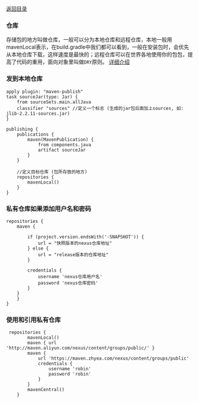 [返回目录](../README.md)

### 仓库
存储包的地方叫做仓库，一般可以分为本地仓库和远程仓库，本地一般用mavenLocal表示，在build.gradle中我们都可以看到，一般在安装包时，会优先从本地仓库下载，这样速度是最快的；远程仓库可以在世界各地使用你的包包，提高了代码的重用，面向对象里叫做`DRY`原则。
[详细介绍](https://www.cnblogs.com/lori/p/10242486.html)
### 发到本地仓库
```
apply plugin: "maven-publish"
task sourceJar(type: Jar) {
    from sourceSets.main.allJava
    classifier "sources" //定义一个标志 (生成的jar包后面加上sources, 如: jlib-2.2.11-sources.jar)
}

publishing {
    publications {
        maven(MavenPublication) {
            from components.java
            artifact sourceJar
        }
    }

    //定义目标仓库 (包所存放的地方)
    repositories {
        mavenLocal()
    }
}

```
### 私有仓库如果添加用户名和密码
```
repositories {
    maven {

        if (project.version.endsWith('-SNAPSHOT')) {
            url = "快照版本的nexus仓库地址"
        } else {
            url = "release版本的仓库地址"
        }

        credentials {
            username 'nexus仓库用户名'
            password 'nexus仓库密码'
        }
    }
    }
}
```
### 使用和引用私有仓库
```
 repositories {
        mavenLocal()
        maven { url 'http://maven.aliyun.com/nexus/content/groups/public/' }
        maven {
            url 'https://maven.zhyea.com/nexus/content/groups/public'
            credentials {
                username 'robin'
                password 'robin'
            }
        }
        mavenCentral()
    }
```